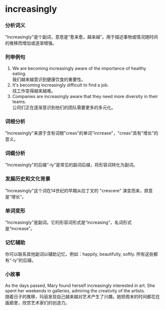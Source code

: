 # increasingly

### 分析词义

  

"Increasingly"是个副词，意思是“愈来愈，越来越”。用于描述事物或情况随时间的推移而增加或逐渐增强。

  

### 列举例句

  

1.  We are becoming increasingly aware of the importance of healthy eating.  
    我们越来越意识到健康饮食的重要性。
2.  It's becoming increasingly difficult to find a job.  
    找工作变得越来越难。
3.  Companies are increasingly aware that they need more diversity in their teams.  
    公司们正在逐渐意识到他们的团队需要更多的多元化。

  

### 词根分析

  

"Increasingly"来源于含有词根"creas"的单词"increase"，"creas"具有"增长"的意义。

  

### 词缀分析

  

"Increasingly"的后缀“-ly”是常见的副词后缀，将形容词转化为副词。

  

### 发展历史和文化背景

  

"Increasingly"这个词在14世纪的早期从拉丁文的 "crescere" 演变而来，原意是“增长”。

  

### 单词变形

  

"Increasingly"是副词。它的形容词形式是“increasing”，名词形式是“increase”。

  

### 记忆辅助

  

你可以联系其他副词以辅助记忆，例如：happily, beautifully, softly. 所有这些都有“-ly”的后缀。

  

### 小故事

  

As the days passed, Mary found herself increasingly interested in art. She spent her weekends in galleries, admiring the creativity of the artists.  
随着日子的推移，玛丽发现自己越来越对艺术产生了兴趣。她把周末的时间都花在画廊里，欣赏艺术家们的创造力。
